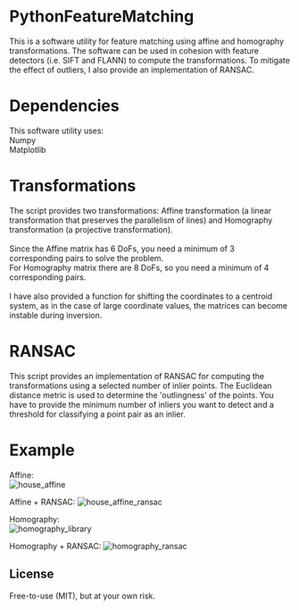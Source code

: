 # PythonFeatureMatching
This is a software utility for feature matching using affine and homography transformations. The software can be used in cohesion with feature detectors (i.e. SIFT and FLANN) to compute the transformations. To mitigate the effect of outliers, I also provide an implementation of RANSAC.

# Dependencies
This software utility uses:<br/>
Numpy<br/>
Matplotlib<br/>

# Transformations
The script provides two transformations: Affine transformation (a linear transformation that preserves the parallelism of lines) and Homography transformation (a projective transformation).<br/><br/>
Since the Affine matrix has 6 DoFs, you need a minimum of 3 corresponding pairs to solve the problem.<br/>
For Homography matrix there are 8 DoFs, so you need a minimum of 4 corresponding pairs.<br/><br/>
I have also provided a function for shifting the coordinates to a centroid system, as in the case of large coordinate values, the matrices can become instable during inversion.

# RANSAC
This script provides an implementation of RANSAC for computing the transformations using a selected number of inlier points. The Euclidean distance metric is used to determine the 'outlingness' of the points. You have to provide the minimum number of inliers you want to detect and a threshold for classifying a point pair as an inlier. 

# Example
Affine:<br/>
![house_affine](https://user-images.githubusercontent.com/33495209/52169837-8a022d00-270c-11e9-9289-37ad97689b0c.PNG)

Affine + RANSAC:
![house_affine_ransac](https://user-images.githubusercontent.com/33495209/52169840-98e8df80-270c-11e9-9c4f-8ebcf3a23df2.PNG)

Homography:<br/>
![homography_library](https://user-images.githubusercontent.com/33495209/52169842-a3a37480-270c-11e9-9ad6-bd1092ab4555.PNG)

Homography + RANSAC:
![homography_ransac](https://user-images.githubusercontent.com/33495209/52169845-ad2cdc80-270c-11e9-8baf-76ee268295a1.PNG)

## License
Free-to-use (MIT), but at your own risk.
